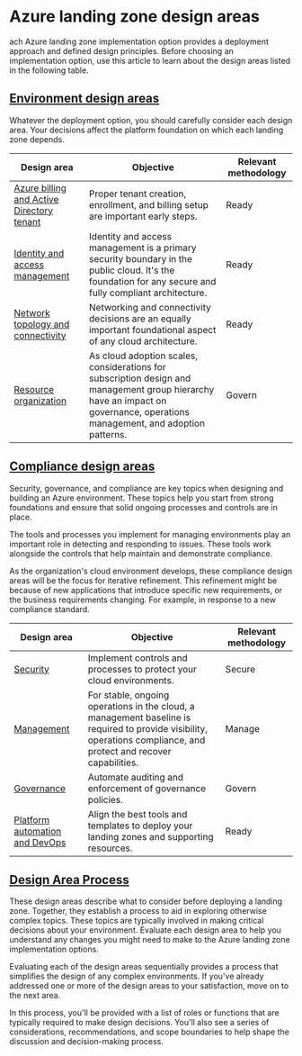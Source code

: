 # Azure landing zone design areas

ach Azure landing zone implementation option provides a deployment approach and defined design principles. Before choosing an implementation option, use this article to learn about the design areas listed in the following table.

## [Environment design areas](https://docs.microsoft.com/en-us/azure/cloud-adoption-framework/ready/landing-zone/design-areas#environment-design-areas)

Whatever the deployment option, you should carefully consider each design area. Your decisions affect the platform foundation on which each landing zone depends.

| Design area                                                                                                                                                           | Objective                                                                                                                                                                   | Relevant methodology |
| --------------------------------------------------------------------------------------------------------------------------------------------------------------------- | --------------------------------------------------------------------------------------------------------------------------------------------------------------------------- | -------------------- |
| [Azure billing and Active Directory tenant](https://docs.microsoft.com/en-us/azure/cloud-adoption-framework/ready/landing-zone/design-area/azure-billing-ad-tenant)   | Proper tenant creation, enrollment, and billing setup are important early steps.                                                                                            | Ready                |
| [Identity and access management](https://docs.microsoft.com/en-us/azure/cloud-adoption-framework/ready/landing-zone/design-area/identity-access)                      | Identity and access management is a primary security boundary in the public cloud. It's the foundation for any secure and fully compliant architecture.                     | Ready                |
| [Network topology and connectivity](https://docs.microsoft.com/en-us/azure/cloud-adoption-framework/ready/landing-zone/design-area/network-topology-and-connectivity) | Networking and connectivity decisions are an equally important foundational aspect of any cloud architecture.                                                               | Ready                |
| [Resource organization](https://docs.microsoft.com/en-us/azure/cloud-adoption-framework/ready/landing-zone/design-area/resource-org)                                  | As cloud adoption scales, considerations for subscription design and management group hierarchy have an impact on governance, operations management, and adoption patterns. | Govern               |

## [Compliance design areas](https://docs.microsoft.com/en-us/azure/cloud-adoption-framework/ready/landing-zone/design-areas#compliance-design-areas)

Security, governance, and compliance are key topics when designing and building an Azure environment. These topics help you start from strong foundations and ensure that solid ongoing processes and controls are in place.

The tools and processes you implement for managing environments play an important role in detecting and responding to issues. These tools work alongside the controls that help maintain and demonstrate compliance.

As the organization's cloud environment develops, these compliance design areas will be the focus for iterative refinement. This refinement might be because of new applications that introduce specific new requirements, or the business requirements changing. For example, in response to a new compliance standard.

| Design area                                                                                                                                                 | Objective                                                                                                                                                          | Relevant methodology |
| ----------------------------------------------------------------------------------------------------------------------------------------------------------- | ------------------------------------------------------------------------------------------------------------------------------------------------------------------ | -------------------- |
| [Security](https://docs.microsoft.com/en-us/azure/cloud-adoption-framework/ready/landing-zone/design-area/security)                                         | Implement controls and processes to protect your cloud environments.                                                                                               | Secure               |
| [Management](https://docs.microsoft.com/en-us/azure/cloud-adoption-framework/ready/landing-zone/design-area/management)                                     | For stable, ongoing operations in the cloud, a management baseline is required to provide visibility, operations compliance, and protect and recover capabilities. | Manage               |
| [Governance](https://docs.microsoft.com/en-us/azure/cloud-adoption-framework/ready/landing-zone/design-area/governance)                                     | Automate auditing and enforcement of governance policies.                                                                                                          | Govern               |
| [Platform automation and DevOps](https://docs.microsoft.com/en-us/azure/cloud-adoption-framework/ready/landing-zone/design-area/platform-automation-devops) | Align the best tools and templates to deploy your landing zones and supporting resources.                                                                          | Ready                |

## [Design Area Process](https://docs.microsoft.com/en-us/azure/cloud-adoption-framework/ready/landing-zone/design-areas#design-area-process)

These design areas describe what to consider before deploying a landing zone. Together, they establish a process to aid in exploring otherwise complex topics. These topics are typically involved in making critical decisions about your environment. Evaluate each design area to help you understand any changes you might need to make to the Azure landing zone implementation options.

Evaluating each of the design areas sequentially provides a process that simplifies the design of any complex environments. If you've already addressed one or more of the design areas to your satisfaction, move on to the next area.

In this process, you'll be provided with a list of roles or functions that are typically required to make design decisions. You'll also see a series of considerations, recommendations, and scope boundaries to help shape the discussion and decision-making process.
